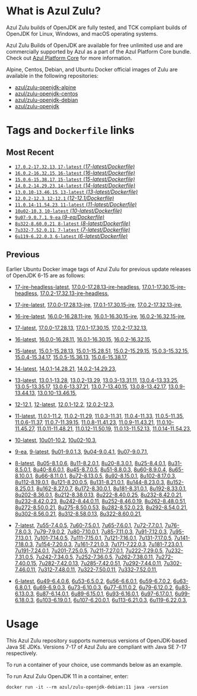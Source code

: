 What is Azul Zulu?
======================================

Azul Zulu builds of OpenJDK are fully tested, and TCK compliant builds of OpenJDK for Linux, Windows, and macOS operating systems.

Azul Zulu Builds of OpenJDK are available for free unlimited use and are commercially supported by Azul as a part of the Azul Platform Core bundle.
Check out [Azul Platform Core][3] for more information.

Alpine, Centos, Debian, and Ubuntu Docker official images of Zulu are available in the following repositories:

  * [azul/zulu-openjdk-alpine][4]
  * [azul/zulu-openjdk-centos][5]
  * [azul/zulu-openjdk-debian][6]
  * [azul/zulu-openjdk][7]

Tags and `Dockerfile` links
===========================

Most Recent
-----------

  * [`17.0.2-17.32.13`, `17-latest` (*17-latest/Dockerfile)*][10]
  * [`16.0.2-16.32.15`, `16-latest` (*16-latest/Dockerfile)*][22]
  * [`15.0.6-15.38.17`, `15-latest` (*15-latest/Dockerfile)*][30]
  * [`14.0.2-14.29.23`, `14-latest` (*14-latest/Dockerfile)*][38]
  * [`13.0.10-13.46.15`, `13-latest` (*13-latest/Dockerfile)*][41]
  * [`12.0.2-12.3`, `12-12.1` (*12-12.1/Dockerfile)*][52]
  * [`11.0.14-11.54.23`, `11-latest` (*11-latest/Dockerfile)*][56]
  * [`10u02-10.3`, `10-latest` (*10-latest/Dockerfile)*][71]
  * [`9u07-9.0.7.1`, `9-ea` (*9-ea/Dockerfile)*][74]
  * [`8u322-8.60.0.21`, `8-latest` (*8-latest/Dockerfile)*][79]
  * [`7u332-7.52.0.11`, `7-latest` (*7-latest/Dockerfile)*][118]
  * [`6u119-6.22.0.3`, `6-latest` (*6-latest/Dockerfile)*][154]

Previous
--------

Earlier Ubuntu Docker image tags of Azul Zulu for previous update releases of OpenJDK 6-15 are as follows:

  * [17-jre-headless-latest][18],
  [17.0.0-17.28.13-jre-headless][19],
  [17.0.1-17.30.15-jre-headless][20],
  [17.0.2-17.32.13-jre-headless][21],
  
  * [17-jre-latest][11],
  [17.0.0-17.28.13-jre][15],
  [17.0.1-17.30.15-jre][16],
  [17.0.2-17.32.13-jre][17],
  
  * [16-jre-latest][23],
  [16.0.0-16.28.11-jre][27],
  [16.0.1-16.30.15-jre][28],
  [16.0.2-16.32.15-jre][29],
  
  * [17-latest][10],
  [17.0.0-17.28.13][12],
  [17.0.1-17.30.15][13],
  [17.0.2-17.32.13][14],
  
  * [16-latest][22],
  [16.0.0-16.28.11][24],
  [16.0.1-16.30.15][25],
  [16.0.2-16.32.15][26],
  
  * [15-latest][30],
  [15.0.1-15.28.13][31],
  [15.0.1-15.28.51][32],
  [15.0.2-15.29.15][33],
  [15.0.3-15.32.15][34],
  [15.0.4-15.34.17][35],
  [15.0.5-15.36.13][36],
  [15.0.6-15.38.17][37],
  
  * [14-latest][38],
  [14.0.1-14.28.21][39],
  [14.0.2-14.29.23][40],
  
  * [13-latest][41],
  [13.0.1-13.28][42],
  [13.0.2-13.29][43],
  [13.0.3-13.31.11][44],
  [13.0.4-13.33.25][45],
  [13.0.5-13.35.17][46],
  [13.0.6-13.37.21][47],
  [13.0.7-13.40.15][48],
  [13.0.8-13.42.17][49],
  [13.0.9-13.44.13][50],
  [13.0.10-13.46.15][51],
  
  * [12-12.1][52],
  [12-latest][53],
  [12.0.1-12.2][54],
  [12.0.2-12.3][55],
  
  * [11-latest][56],
  [11.0.1-11.2][57],
  [11.0.2-11.29][58],
  [11.0.3-11.31][59],
  [11.0.4-11.33][60],
  [11.0.5-11.35][61],
  [11.0.6-11.37][62],
  [11.0.7-11.39.15][63],
  [11.0.8-11.41.23][64],
  [11.0.9-11.43.21][65],
  [11.0.10-11.45.27][66],
  [11.0.11-11.48.21][67],
  [11.0.12-11.50.19][68],
  [11.0.13-11.52.13][69],
  [11.0.14-11.54.23][70],
  
  * [10-latest][71],
  [10u01-10.2][72],
  [10u02-10.3][73],
  
  * [9-ea][74],
  [9-latest][75],
  [9u01-9.0.1.3][76],
  [9u04-9.0.4.1][77],
  [9u07-9.0.7.1][78],
  
  * [8-latest][79],
  [8u05-8.1.0.6][80],
  [8u11-8.2.0.1][81],
  [8u20-8.3.0.1][82],
  [8u25-8.4.0.1][83],
  [8u31-8.5.0.1][84],
  [8u40-8.6.0.1][85],
  [8u45-8.7.0.5][86],
  [8u51-8.8.0.3][87],
  [8u60-8.9.0.4][88],
  [8u65-8.10.0.1][89],
  [8u66-8.11.0.1][90],
  [8u72-8.13.0.5][91],
  [8u92-8.15.0.1][92],
  [8u102-8.17.0.3][93],
  [8u112-8.19.0.1][94],
  [8u121-8.20.0.5][95],
  [8u131-8.21.0.1][96],
  [8u144-8.23.0.3][97],
  [8u152-8.25.0.1][98],
  [8u162-8.27.0.7][99],
  [8u172-8.30.0.1][100],
  [8u181-8.31.0.1][101],
  [8u192-8.33.0.1][102],
  [8u202-8.36.0.1][103],
  [8u212-8.38.0.13][104],
  [8u222-8.40.0.25][105],
  [8u232-8.42.0.21][106],
  [8u232-8.42.0.23][107],
  [8u242-8.44.0.11][108],
  [8u252-8.46.0.19][109],
  [8u262-8.48.0.51][110],
  [8u272-8.50.0.21][111],
  [8u275-8.50.0.53][112],
  [8u282-8.52.0.23][113],
  [8u292-8.54.0.21][114],
  [8u302-8.56.0.21][115],
  [8u312-8.58.0.13][116],
  [8u322-8.60.0.21][117],
  
  * [7-latest][118],
  [7u55-7.4.0.5][119],
  [7u60-7.5.0.1][120],
  [7u65-7.6.0.1][121],
  [7u72-7.7.0.1][122],
  [7u76-7.8.0.3][123],
  [7u79-7.9.0.2][124],
  [7u80-7.10.0.1][125],
  [7u85-7.11.0.3][126],
  [7u91-7.12.0.3][127],
  [7u95-7.13.0.1][128],
  [7u101-7.14.0.5][129],
  [7u111-7.15.0.1][130],
  [7u121-7.16.0.1][131],
  [7u131-7.17.0.5][132],
  [7u141-7.18.0.3][133],
  [7u154-7.20.0.3][134],
  [7u161-7.21.0.3][135],
  [7u171-7.22.0.3][136],
  [7u181-7.23.0.1][137],
  [7u191-7.24.0.1][138],
  [7u201-7.25.0.5][139],
  [7u211-7.27.0.1][140],
  [7u222-7.29.0.5][141],
  [7u232-7.31.0.5][142],
  [7u242-7.34.0.5][143],
  [7u252-7.36.0.5][144],
  [7u262-7.38.0.11][145],
  [7u272-7.40.0.15][146],
  [7u282-7.42.0.13][147],
  [7u285-7.42.0.51][148],
  [7u292-7.44.0.11][149],
  [7u302-7.46.0.11][150],
  [7u312-7.48.0.11][151],
  [7u322-7.50.0.11][152],
  [7u332-7.52.0.11][153],
  
  * [6-latest][154],
  [6u49-6.4.0.6][155],
  [6u53-6.5.0.2][156],
  [6u56-6.6.0.1][157],
  [6u59-6.7.0.2][158],
  [6u63-6.8.0.1][159],
  [6u69-6.9.0.3][160],
  [6u73-6.10.0.3][161],
  [6u77-6.11.0.2][162],
  [6u79-6.12.0.2][163],
  [6u83-6.13.0.3][164],
  [6u87-6.14.0.1][165],
  [6u89-6.15.0.1][166],
  [6u93-6.16.0.1][167],
  [6u97-6.17.0.1][168],
  [6u99-6.18.0.3][169],
  [6u103-6.19.0.1][170],
  [6u107-6.20.0.1][171],
  [6u113-6.21.0.3][172],
  [6u119-6.22.0.3][173],
  

Usage
=====

This Azul Zulu repository supports numerous versions of OpenJDK-based Java SE JDKs. Versions 7-17 of Azul Zulu are compliant with Java SE 7-17 respectively.

To run a container of your choice, use commands below as an example.

To run Azul Zulu OpenJDK 11 in a container, enter:

    docker run -it --rm azul/zulu-openjdk-debian:11 java -version

  [1]: https://www.azul.com/files/ZuluDocker60.gif
  [2]: https://www.azul.com/
  [3]: https://www.azul.com/products/core/
  [4]: https://hub.docker.com/r/azul/zulu-openjdk-alpine
  [5]: https://hub.docker.com/r/azul/zulu-openjdk-centos
  [6]: https://hub.docker.com/r/azul/zulu-openjdk-debian
  [7]: https://hub.docker.com/r/azul/zulu-openjdk


  [18]: https://github.com/zulu-openjdk/zulu-openjdk/blob/master/debian/17-jre-headless-latest/Dockerfile
  [19]: https://github.com/zulu-openjdk/zulu-openjdk/blob/master/debian/17.0.0-17.28.13-jre-headless/Dockerfile
  [20]: https://github.com/zulu-openjdk/zulu-openjdk/blob/master/debian/17.0.1-17.30.15-jre-headless/Dockerfile
  [21]: https://github.com/zulu-openjdk/zulu-openjdk/blob/master/debian/17.0.2-17.32.13-jre-headless/Dockerfile
  
  [11]: https://github.com/zulu-openjdk/zulu-openjdk/blob/master/debian/17-jre-latest/Dockerfile
  [15]: https://github.com/zulu-openjdk/zulu-openjdk/blob/master/debian/17.0.0-17.28.13-jre/Dockerfile
  [16]: https://github.com/zulu-openjdk/zulu-openjdk/blob/master/debian/17.0.1-17.30.15-jre/Dockerfile
  [17]: https://github.com/zulu-openjdk/zulu-openjdk/blob/master/debian/17.0.2-17.32.13-jre/Dockerfile
  
  [23]: https://github.com/zulu-openjdk/zulu-openjdk/blob/master/debian/16-jre-latest/Dockerfile
  [27]: https://github.com/zulu-openjdk/zulu-openjdk/blob/master/debian/16.0.0-16.28.11-jre/Dockerfile
  [28]: https://github.com/zulu-openjdk/zulu-openjdk/blob/master/debian/16.0.1-16.30.15-jre/Dockerfile
  [29]: https://github.com/zulu-openjdk/zulu-openjdk/blob/master/debian/16.0.2-16.32.15-jre/Dockerfile
  
  [10]: https://github.com/zulu-openjdk/zulu-openjdk/blob/master/debian/17-latest/Dockerfile
  [12]: https://github.com/zulu-openjdk/zulu-openjdk/blob/master/debian/17.0.0-17.28.13/Dockerfile
  [13]: https://github.com/zulu-openjdk/zulu-openjdk/blob/master/debian/17.0.1-17.30.15/Dockerfile
  [14]: https://github.com/zulu-openjdk/zulu-openjdk/blob/master/debian/17.0.2-17.32.13/Dockerfile
  
  [22]: https://github.com/zulu-openjdk/zulu-openjdk/blob/master/debian/16-latest/Dockerfile
  [24]: https://github.com/zulu-openjdk/zulu-openjdk/blob/master/debian/16.0.0-16.28.11/Dockerfile
  [25]: https://github.com/zulu-openjdk/zulu-openjdk/blob/master/debian/16.0.1-16.30.15/Dockerfile
  [26]: https://github.com/zulu-openjdk/zulu-openjdk/blob/master/debian/16.0.2-16.32.15/Dockerfile
  
  [30]: https://github.com/zulu-openjdk/zulu-openjdk/blob/master/debian/15-latest/Dockerfile
  [31]: https://github.com/zulu-openjdk/zulu-openjdk/blob/master/debian/15.0.1-15.28.13/Dockerfile
  [32]: https://github.com/zulu-openjdk/zulu-openjdk/blob/master/debian/15.0.1-15.28.51/Dockerfile
  [33]: https://github.com/zulu-openjdk/zulu-openjdk/blob/master/debian/15.0.2-15.29.15/Dockerfile
  [34]: https://github.com/zulu-openjdk/zulu-openjdk/blob/master/debian/15.0.3-15.32.15/Dockerfile
  [35]: https://github.com/zulu-openjdk/zulu-openjdk/blob/master/debian/15.0.4-15.34.17/Dockerfile
  [36]: https://github.com/zulu-openjdk/zulu-openjdk/blob/master/debian/15.0.5-15.36.13/Dockerfile
  [37]: https://github.com/zulu-openjdk/zulu-openjdk/blob/master/debian/15.0.6-15.38.17/Dockerfile
  
  [38]: https://github.com/zulu-openjdk/zulu-openjdk/blob/master/debian/14-latest/Dockerfile
  [39]: https://github.com/zulu-openjdk/zulu-openjdk/blob/master/debian/14.0.1-14.28.21/Dockerfile
  [40]: https://github.com/zulu-openjdk/zulu-openjdk/blob/master/debian/14.0.2-14.29.23/Dockerfile
  
  [41]: https://github.com/zulu-openjdk/zulu-openjdk/blob/master/debian/13-latest/Dockerfile
  [42]: https://github.com/zulu-openjdk/zulu-openjdk/blob/master/debian/13.0.1-13.28/Dockerfile
  [43]: https://github.com/zulu-openjdk/zulu-openjdk/blob/master/debian/13.0.2-13.29/Dockerfile
  [44]: https://github.com/zulu-openjdk/zulu-openjdk/blob/master/debian/13.0.3-13.31.11/Dockerfile
  [45]: https://github.com/zulu-openjdk/zulu-openjdk/blob/master/debian/13.0.4-13.33.25/Dockerfile
  [46]: https://github.com/zulu-openjdk/zulu-openjdk/blob/master/debian/13.0.5-13.35.17/Dockerfile
  [47]: https://github.com/zulu-openjdk/zulu-openjdk/blob/master/debian/13.0.6-13.37.21/Dockerfile
  [48]: https://github.com/zulu-openjdk/zulu-openjdk/blob/master/debian/13.0.7-13.40.15/Dockerfile
  [49]: https://github.com/zulu-openjdk/zulu-openjdk/blob/master/debian/13.0.8-13.42.17/Dockerfile
  [50]: https://github.com/zulu-openjdk/zulu-openjdk/blob/master/debian/13.0.9-13.44.13/Dockerfile
  [51]: https://github.com/zulu-openjdk/zulu-openjdk/blob/master/debian/13.0.10-13.46.15/Dockerfile
  
  [52]: https://github.com/zulu-openjdk/zulu-openjdk/blob/master/debian/12-12.1/Dockerfile
  [53]: https://github.com/zulu-openjdk/zulu-openjdk/blob/master/debian/12-latest/Dockerfile
  [54]: https://github.com/zulu-openjdk/zulu-openjdk/blob/master/debian/12.0.1-12.2/Dockerfile
  [55]: https://github.com/zulu-openjdk/zulu-openjdk/blob/master/debian/12.0.2-12.3/Dockerfile
  
  [56]: https://github.com/zulu-openjdk/zulu-openjdk/blob/master/debian/11-latest/Dockerfile
  [57]: https://github.com/zulu-openjdk/zulu-openjdk/blob/master/debian/11.0.1-11.2/Dockerfile
  [58]: https://github.com/zulu-openjdk/zulu-openjdk/blob/master/debian/11.0.2-11.29/Dockerfile
  [59]: https://github.com/zulu-openjdk/zulu-openjdk/blob/master/debian/11.0.3-11.31/Dockerfile
  [60]: https://github.com/zulu-openjdk/zulu-openjdk/blob/master/debian/11.0.4-11.33/Dockerfile
  [61]: https://github.com/zulu-openjdk/zulu-openjdk/blob/master/debian/11.0.5-11.35/Dockerfile
  [62]: https://github.com/zulu-openjdk/zulu-openjdk/blob/master/debian/11.0.6-11.37/Dockerfile
  [63]: https://github.com/zulu-openjdk/zulu-openjdk/blob/master/debian/11.0.7-11.39.15/Dockerfile
  [64]: https://github.com/zulu-openjdk/zulu-openjdk/blob/master/debian/11.0.8-11.41.23/Dockerfile
  [65]: https://github.com/zulu-openjdk/zulu-openjdk/blob/master/debian/11.0.9-11.43.21/Dockerfile
  [66]: https://github.com/zulu-openjdk/zulu-openjdk/blob/master/debian/11.0.10-11.45.27/Dockerfile
  [67]: https://github.com/zulu-openjdk/zulu-openjdk/blob/master/debian/11.0.11-11.48.21/Dockerfile
  [68]: https://github.com/zulu-openjdk/zulu-openjdk/blob/master/debian/11.0.12-11.50.19/Dockerfile
  [69]: https://github.com/zulu-openjdk/zulu-openjdk/blob/master/debian/11.0.13-11.52.13/Dockerfile
  [70]: https://github.com/zulu-openjdk/zulu-openjdk/blob/master/debian/11.0.14-11.54.23/Dockerfile
  
  [71]: https://github.com/zulu-openjdk/zulu-openjdk/blob/master/debian/10-latest/Dockerfile
  [72]: https://github.com/zulu-openjdk/zulu-openjdk/blob/master/debian/10u01-10.2/Dockerfile
  [73]: https://github.com/zulu-openjdk/zulu-openjdk/blob/master/debian/10u02-10.3/Dockerfile
  
  [74]: https://github.com/zulu-openjdk/zulu-openjdk/blob/master/debian/9-ea/Dockerfile
  [75]: https://github.com/zulu-openjdk/zulu-openjdk/blob/master/debian/9-latest/Dockerfile
  [76]: https://github.com/zulu-openjdk/zulu-openjdk/blob/master/debian/9u01-9.0.1.3/Dockerfile
  [77]: https://github.com/zulu-openjdk/zulu-openjdk/blob/master/debian/9u04-9.0.4.1/Dockerfile
  [78]: https://github.com/zulu-openjdk/zulu-openjdk/blob/master/debian/9u07-9.0.7.1/Dockerfile
  
  [79]: https://github.com/zulu-openjdk/zulu-openjdk/blob/master/debian/8-latest/Dockerfile
  [80]: https://github.com/zulu-openjdk/zulu-openjdk/blob/master/debian/8u05-8.1.0.6/Dockerfile
  [81]: https://github.com/zulu-openjdk/zulu-openjdk/blob/master/debian/8u11-8.2.0.1/Dockerfile
  [82]: https://github.com/zulu-openjdk/zulu-openjdk/blob/master/debian/8u20-8.3.0.1/Dockerfile
  [83]: https://github.com/zulu-openjdk/zulu-openjdk/blob/master/debian/8u25-8.4.0.1/Dockerfile
  [84]: https://github.com/zulu-openjdk/zulu-openjdk/blob/master/debian/8u31-8.5.0.1/Dockerfile
  [85]: https://github.com/zulu-openjdk/zulu-openjdk/blob/master/debian/8u40-8.6.0.1/Dockerfile
  [86]: https://github.com/zulu-openjdk/zulu-openjdk/blob/master/debian/8u45-8.7.0.5/Dockerfile
  [87]: https://github.com/zulu-openjdk/zulu-openjdk/blob/master/debian/8u51-8.8.0.3/Dockerfile
  [88]: https://github.com/zulu-openjdk/zulu-openjdk/blob/master/debian/8u60-8.9.0.4/Dockerfile
  [89]: https://github.com/zulu-openjdk/zulu-openjdk/blob/master/debian/8u65-8.10.0.1/Dockerfile
  [90]: https://github.com/zulu-openjdk/zulu-openjdk/blob/master/debian/8u66-8.11.0.1/Dockerfile
  [91]: https://github.com/zulu-openjdk/zulu-openjdk/blob/master/debian/8u72-8.13.0.5/Dockerfile
  [92]: https://github.com/zulu-openjdk/zulu-openjdk/blob/master/debian/8u92-8.15.0.1/Dockerfile
  [93]: https://github.com/zulu-openjdk/zulu-openjdk/blob/master/debian/8u102-8.17.0.3/Dockerfile
  [94]: https://github.com/zulu-openjdk/zulu-openjdk/blob/master/debian/8u112-8.19.0.1/Dockerfile
  [95]: https://github.com/zulu-openjdk/zulu-openjdk/blob/master/debian/8u121-8.20.0.5/Dockerfile
  [96]: https://github.com/zulu-openjdk/zulu-openjdk/blob/master/debian/8u131-8.21.0.1/Dockerfile
  [97]: https://github.com/zulu-openjdk/zulu-openjdk/blob/master/debian/8u144-8.23.0.3/Dockerfile
  [98]: https://github.com/zulu-openjdk/zulu-openjdk/blob/master/debian/8u152-8.25.0.1/Dockerfile
  [99]: https://github.com/zulu-openjdk/zulu-openjdk/blob/master/debian/8u162-8.27.0.7/Dockerfile
  [100]: https://github.com/zulu-openjdk/zulu-openjdk/blob/master/debian/8u172-8.30.0.1/Dockerfile
  [101]: https://github.com/zulu-openjdk/zulu-openjdk/blob/master/debian/8u181-8.31.0.1/Dockerfile
  [102]: https://github.com/zulu-openjdk/zulu-openjdk/blob/master/debian/8u192-8.33.0.1/Dockerfile
  [103]: https://github.com/zulu-openjdk/zulu-openjdk/blob/master/debian/8u202-8.36.0.1/Dockerfile
  [104]: https://github.com/zulu-openjdk/zulu-openjdk/blob/master/debian/8u212-8.38.0.13/Dockerfile
  [105]: https://github.com/zulu-openjdk/zulu-openjdk/blob/master/debian/8u222-8.40.0.25/Dockerfile
  [106]: https://github.com/zulu-openjdk/zulu-openjdk/blob/master/debian/8u232-8.42.0.21/Dockerfile
  [107]: https://github.com/zulu-openjdk/zulu-openjdk/blob/master/debian/8u232-8.42.0.23/Dockerfile
  [108]: https://github.com/zulu-openjdk/zulu-openjdk/blob/master/debian/8u242-8.44.0.11/Dockerfile
  [109]: https://github.com/zulu-openjdk/zulu-openjdk/blob/master/debian/8u252-8.46.0.19/Dockerfile
  [110]: https://github.com/zulu-openjdk/zulu-openjdk/blob/master/debian/8u262-8.48.0.51/Dockerfile
  [111]: https://github.com/zulu-openjdk/zulu-openjdk/blob/master/debian/8u272-8.50.0.21/Dockerfile
  [112]: https://github.com/zulu-openjdk/zulu-openjdk/blob/master/debian/8u275-8.50.0.53/Dockerfile
  [113]: https://github.com/zulu-openjdk/zulu-openjdk/blob/master/debian/8u282-8.52.0.23/Dockerfile
  [114]: https://github.com/zulu-openjdk/zulu-openjdk/blob/master/debian/8u292-8.54.0.21/Dockerfile
  [115]: https://github.com/zulu-openjdk/zulu-openjdk/blob/master/debian/8u302-8.56.0.21/Dockerfile
  [116]: https://github.com/zulu-openjdk/zulu-openjdk/blob/master/debian/8u312-8.58.0.13/Dockerfile
  [117]: https://github.com/zulu-openjdk/zulu-openjdk/blob/master/debian/8u322-8.60.0.21/Dockerfile
  
  [118]: https://github.com/zulu-openjdk/zulu-openjdk/blob/master/debian/7-latest/Dockerfile
  [119]: https://github.com/zulu-openjdk/zulu-openjdk/blob/master/debian/7u55-7.4.0.5/Dockerfile
  [120]: https://github.com/zulu-openjdk/zulu-openjdk/blob/master/debian/7u60-7.5.0.1/Dockerfile
  [121]: https://github.com/zulu-openjdk/zulu-openjdk/blob/master/debian/7u65-7.6.0.1/Dockerfile
  [122]: https://github.com/zulu-openjdk/zulu-openjdk/blob/master/debian/7u72-7.7.0.1/Dockerfile
  [123]: https://github.com/zulu-openjdk/zulu-openjdk/blob/master/debian/7u76-7.8.0.3/Dockerfile
  [124]: https://github.com/zulu-openjdk/zulu-openjdk/blob/master/debian/7u79-7.9.0.2/Dockerfile
  [125]: https://github.com/zulu-openjdk/zulu-openjdk/blob/master/debian/7u80-7.10.0.1/Dockerfile
  [126]: https://github.com/zulu-openjdk/zulu-openjdk/blob/master/debian/7u85-7.11.0.3/Dockerfile
  [127]: https://github.com/zulu-openjdk/zulu-openjdk/blob/master/debian/7u91-7.12.0.3/Dockerfile
  [128]: https://github.com/zulu-openjdk/zulu-openjdk/blob/master/debian/7u95-7.13.0.1/Dockerfile
  [129]: https://github.com/zulu-openjdk/zulu-openjdk/blob/master/debian/7u101-7.14.0.5/Dockerfile
  [130]: https://github.com/zulu-openjdk/zulu-openjdk/blob/master/debian/7u111-7.15.0.1/Dockerfile
  [131]: https://github.com/zulu-openjdk/zulu-openjdk/blob/master/debian/7u121-7.16.0.1/Dockerfile
  [132]: https://github.com/zulu-openjdk/zulu-openjdk/blob/master/debian/7u131-7.17.0.5/Dockerfile
  [133]: https://github.com/zulu-openjdk/zulu-openjdk/blob/master/debian/7u141-7.18.0.3/Dockerfile
  [134]: https://github.com/zulu-openjdk/zulu-openjdk/blob/master/debian/7u154-7.20.0.3/Dockerfile
  [135]: https://github.com/zulu-openjdk/zulu-openjdk/blob/master/debian/7u161-7.21.0.3/Dockerfile
  [136]: https://github.com/zulu-openjdk/zulu-openjdk/blob/master/debian/7u171-7.22.0.3/Dockerfile
  [137]: https://github.com/zulu-openjdk/zulu-openjdk/blob/master/debian/7u181-7.23.0.1/Dockerfile
  [138]: https://github.com/zulu-openjdk/zulu-openjdk/blob/master/debian/7u191-7.24.0.1/Dockerfile
  [139]: https://github.com/zulu-openjdk/zulu-openjdk/blob/master/debian/7u201-7.25.0.5/Dockerfile
  [140]: https://github.com/zulu-openjdk/zulu-openjdk/blob/master/debian/7u211-7.27.0.1/Dockerfile
  [141]: https://github.com/zulu-openjdk/zulu-openjdk/blob/master/debian/7u222-7.29.0.5/Dockerfile
  [142]: https://github.com/zulu-openjdk/zulu-openjdk/blob/master/debian/7u232-7.31.0.5/Dockerfile
  [143]: https://github.com/zulu-openjdk/zulu-openjdk/blob/master/debian/7u242-7.34.0.5/Dockerfile
  [144]: https://github.com/zulu-openjdk/zulu-openjdk/blob/master/debian/7u252-7.36.0.5/Dockerfile
  [145]: https://github.com/zulu-openjdk/zulu-openjdk/blob/master/debian/7u262-7.38.0.11/Dockerfile
  [146]: https://github.com/zulu-openjdk/zulu-openjdk/blob/master/debian/7u272-7.40.0.15/Dockerfile
  [147]: https://github.com/zulu-openjdk/zulu-openjdk/blob/master/debian/7u282-7.42.0.13/Dockerfile
  [148]: https://github.com/zulu-openjdk/zulu-openjdk/blob/master/debian/7u285-7.42.0.51/Dockerfile
  [149]: https://github.com/zulu-openjdk/zulu-openjdk/blob/master/debian/7u292-7.44.0.11/Dockerfile
  [150]: https://github.com/zulu-openjdk/zulu-openjdk/blob/master/debian/7u302-7.46.0.11/Dockerfile
  [151]: https://github.com/zulu-openjdk/zulu-openjdk/blob/master/debian/7u312-7.48.0.11/Dockerfile
  [152]: https://github.com/zulu-openjdk/zulu-openjdk/blob/master/debian/7u322-7.50.0.11/Dockerfile
  [153]: https://github.com/zulu-openjdk/zulu-openjdk/blob/master/debian/7u332-7.52.0.11/Dockerfile
  
  [154]: https://github.com/zulu-openjdk/zulu-openjdk/blob/master/debian/6-latest/Dockerfile
  [155]: https://github.com/zulu-openjdk/zulu-openjdk/blob/master/debian/6u49-6.4.0.6/Dockerfile
  [156]: https://github.com/zulu-openjdk/zulu-openjdk/blob/master/debian/6u53-6.5.0.2/Dockerfile
  [157]: https://github.com/zulu-openjdk/zulu-openjdk/blob/master/debian/6u56-6.6.0.1/Dockerfile
  [158]: https://github.com/zulu-openjdk/zulu-openjdk/blob/master/debian/6u59-6.7.0.2/Dockerfile
  [159]: https://github.com/zulu-openjdk/zulu-openjdk/blob/master/debian/6u63-6.8.0.1/Dockerfile
  [160]: https://github.com/zulu-openjdk/zulu-openjdk/blob/master/debian/6u69-6.9.0.3/Dockerfile
  [161]: https://github.com/zulu-openjdk/zulu-openjdk/blob/master/debian/6u73-6.10.0.3/Dockerfile
  [162]: https://github.com/zulu-openjdk/zulu-openjdk/blob/master/debian/6u77-6.11.0.2/Dockerfile
  [163]: https://github.com/zulu-openjdk/zulu-openjdk/blob/master/debian/6u79-6.12.0.2/Dockerfile
  [164]: https://github.com/zulu-openjdk/zulu-openjdk/blob/master/debian/6u83-6.13.0.3/Dockerfile
  [165]: https://github.com/zulu-openjdk/zulu-openjdk/blob/master/debian/6u87-6.14.0.1/Dockerfile
  [166]: https://github.com/zulu-openjdk/zulu-openjdk/blob/master/debian/6u89-6.15.0.1/Dockerfile
  [167]: https://github.com/zulu-openjdk/zulu-openjdk/blob/master/debian/6u93-6.16.0.1/Dockerfile
  [168]: https://github.com/zulu-openjdk/zulu-openjdk/blob/master/debian/6u97-6.17.0.1/Dockerfile
  [169]: https://github.com/zulu-openjdk/zulu-openjdk/blob/master/debian/6u99-6.18.0.3/Dockerfile
  [170]: https://github.com/zulu-openjdk/zulu-openjdk/blob/master/debian/6u103-6.19.0.1/Dockerfile
  [171]: https://github.com/zulu-openjdk/zulu-openjdk/blob/master/debian/6u107-6.20.0.1/Dockerfile
  [172]: https://github.com/zulu-openjdk/zulu-openjdk/blob/master/debian/6u113-6.21.0.3/Dockerfile
  [173]: https://github.com/zulu-openjdk/zulu-openjdk/blob/master/debian/6u119-6.22.0.3/Dockerfile
  